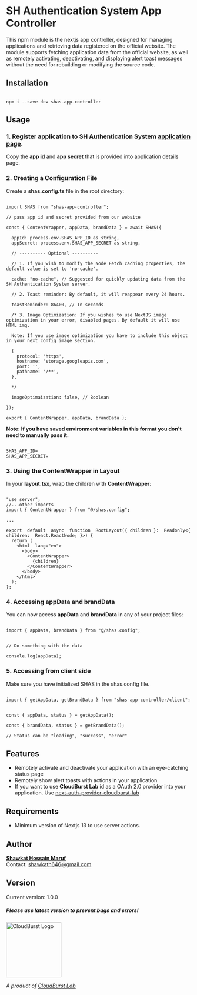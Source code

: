 # SH Authentication System App Controller
This npm module is the nextjs app controller, designed for managing applications and retrieving data registered on the official website. The module supports fetching application data from the official website, as well as remotely activating, deactivating, and displaying alert toast messages without the need for rebuilding or modifying the source code.

## Installation

```

npm i --save-dev shas-app-controller

```

## Usage

### 1. Register application to SH Authentication System [application page](https://sh-authentication-system.vercel.app/auth/profile/applications).
Copy the **app id** and **app secret** that is provided into application details page.

 
### 2. Creating a Configuration File

Create a **shas.config.ts** file in the root directory:
```

import SHAS from "shas-app-controller";

// pass app id and secret provided from our website

const { ContentWrapper, appData, brandData } = await SHAS({

  appId: process.env.SHAS_APP_ID as string,
  appSecret: process.env.SHAS_APP_SECRET as string,

  // ---------- Optional ----------

  // 1. If you wish to modify the Node Fetch caching properties, the default value is set to 'no-cache'.

  cache: "no-cache", // Suggested for quickly updating data from the SH Authentication System server.

  // 2. Toast reminder: By default, it will reappear every 24 hours.

  toastReminder: 86400, // In seconds

  /* 3. Image Optimization: If you wishes to use NextJS image optimization in your error, disabled pages. By default it will use HTML img.

  Note: If you use image optimization you have to include this object in your next config image section.

  {
    protocol: 'https',
    hostname: 'storage.googleapis.com',
    port: '',
    pathname: '/**',
  },
  
  */

  imageOptimaization: false, // Boolean

});

export { ContentWrapper, appData, brandData };

```
**Note: If you have saved environment variables in this format you don't need to manually pass it.**

```

SHAS_APP_ID=
SHAS_APP_SECRET=

```


### 3. Using the ContentWrapper in Layout

In your **layout.tsx**, wrap the children with **ContentWrapper**:

```

"use server";
//...other imports
import { ContentWrapper } from "@/shas.config";

...

export  default  async  function  RootLayout({ children }:  Readonly<{ children:  React.ReactNode; }>) {
  return (
    <html  lang="en">
	  <body>
		<ContentWrapper>
		  {children}
		</ContentWrapper>
	  </body>
	</html>
  );
};

```

### 4. Accessing appData and brandData

You can now access **appData** and **brandData** in any of your project files:

```

import { appData, brandData } from "@/shas.config";

  
// Do something with the data

console.log(appData);

```
### 5. Accessing from client side
Make sure you have initialized SHAS in the shas.config file.

```

import { getAppData, getBrandData } from "shas-app-controller/client";


const { appData, status } = getAppData();

const { brandData, status } = getBrandData();

// Status can be "loading", "success", "error"

```

## Features
* Remotely activate and deactivate your application with an eye-catching status page
* Remotely show alert toasts with actions in your application
* If you want to use **CloudBurst Lab** id as a OAuth 2.0 provider into your application. Use [next-auth-provider-cloudburst-lab](https://www.npmjs.com/search?q=next-auth-provider-cloudburst-lab)

## Requirements
* Minimum version of Nextjs 13 to use server actions.

## Author
**[Shawkat Hossain Maruf](https://sh-portfolio-maker.vercel.app/p/shawkath646)**
<br />
Contact: shawkath646@gmail.com

## Version
Current version: 1.0.0
##### Please use latest version to prevent bugs and errors!

<img  src="https://storage.googleapis.com/sh-cloudburst-labs.appspot.com/cloudburst_lab_logo_transparent.png?GoogleAccessId=firebase-adminsdk-lf84z%40sh-cloudburst-labs.iam.gserviceaccount.com&Expires=4863727974&Signature=B1G9adLuRnjVIxGHoh3dyMVtGsR00KdmatEJRzKpMHPDjgsUX%2Bi9VftAz71puzbFmFsC5xP%2FHZFcBKQ7NBfJbkQzhiuywJMBmOSJlsn7mNfLgZlEsU5ReaNaMXDF6y3W65YeR76u2XBiQjAvVNl%2FEIvMvgbanNJWoDULrxF1OgeF1q8O270oT05ZfzIytLpi7c%2BbBIv6OtmzeUHNa0KJaTX0QPcdesQKFL0pQpaQPncdk6iQtOCOUafgKfQregHwn9iOo1iW1SM4sLw92uJURvLWimyq8JUWjc8J8AXyActsuwQs9IRQz5%2BUjc4k5zVwIS4fQDODvN8t97FDR2Sg7g%3D%3D"  alt="CloudBurst Logo"  height="150"  width="150">

*A product of [CloudBurst Lab](https://cloudburstlab.vercel.app)*